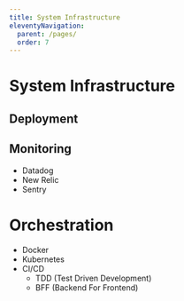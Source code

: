 ```yaml
---
title: System Infrastructure
eleventyNavigation:
  parent: /pages/
  order: 7
---
```


# System Infrastructure

## Deployment

## Monitoring

- Datadog
- New Relic
- Sentry

# Orchestration

- Docker
- Kubernetes
- CI/CD
  - TDD (Test Driven Development)
  - BFF (Backend For Frontend)
